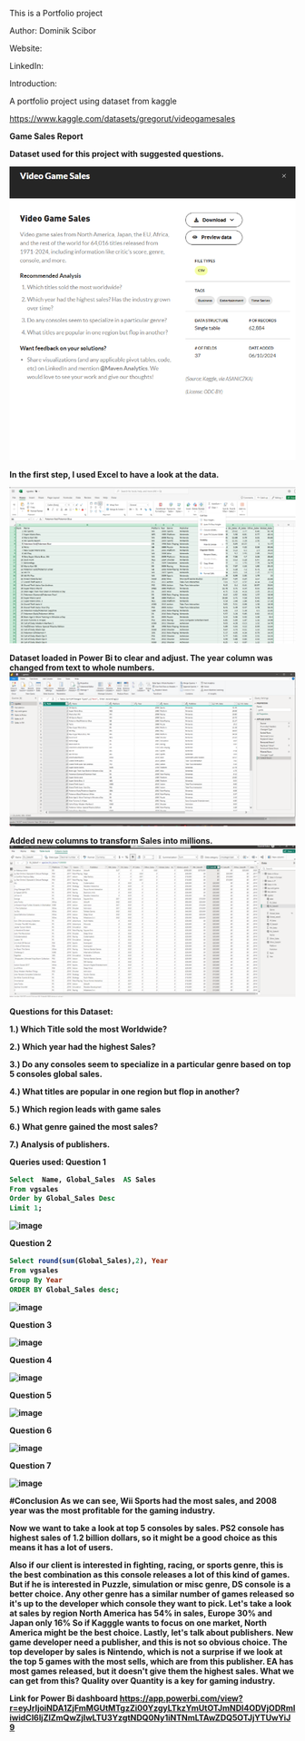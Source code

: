 This is a Portfolio project  

Author: Dominik Scibor

Website:

LinkedIn:

Introduction:

A portfolio project using dataset from kaggle

https://www.kaggle.com/datasets/gregorut/videogamesales



<b>Game Sales Report<b/>

Dataset used for this project with suggested questions.

![alt text](<Data source.png>)

In the first step, I used Excel to have a look at the data.

![alt text](<Excel data clearpng.png>)



Dataset loaded in Power Bi to clear and adjust.
The year column was changed from text to whole numbers.
![alt text](<powerbi query.png>)

Added new columns to transform Sales into millions.
![alt text](<power bi clear.png>)

Questions for this Dataset:

1.) Which Title sold the most Worldwide?

2.) Which year had the highest Sales?

3.) Do any consoles seem to specialize in a particular genre based on top 5 consoles global sales.

4.) What titles are popular in one region but flop in another?

5.) Which region leads with game sales

6.) What genre gained the most sales?

7.) Analysis of publishers.

Queries used:
Question 1
``` SQL
Select  Name, Global_Sales  AS Sales
From vgsales
Order by Global_Sales Desc
Limit 1;
```
![image](https://github.com/user-attachments/assets/5357433f-5f4c-478d-9989-4644c1e4746a)

Question 2
``` SQL
Select round(sum(Global_Sales),2), Year
From vgsales
Group By Year
ORDER BY Global_Sales desc;
```
![image](https://github.com/user-attachments/assets/2bcafcda-ecb7-4057-9726-dff8181bc771)

Question 3


![image](https://github.com/user-attachments/assets/93c022ab-2529-49bf-9546-531f0136195d)

Question 4

![image](https://github.com/user-attachments/assets/a2549cb0-684d-4dcd-9405-020b3c8b2937)

Question 5

![image](https://github.com/user-attachments/assets/23dad7dc-33d0-4210-9da7-12a734e7e2e4)

Question 6

![image](https://github.com/user-attachments/assets/67fc8e70-ba15-4f06-99af-6dd02dca46df)

Question 7

![image](https://github.com/user-attachments/assets/ee86e18e-0d02-42b7-a9d7-ec0a059dd7d1)

#Conclusion
As we can see, Wii Sports had the most sales, and 2008 year was the most profitable for the gaming industry.

Now we want to take a look at top 5 consoles by sales.
PS2 console has highest sales of 1.2 billion dollars, so it might be a good choice as this means it has a lot of users.

Also if our client is interested in fighting, racing, or sports genre, this is the best combination as this console releases a lot of this kind of games.
But if he is interested in Puzzle, simulation or misc genre, DS console is a better choice.
Any other genre has a similar number of games released so it's up to the developer which console they want to pick.
Let's take a look at  sales by region
North America has 54% in sales, Europe 30% and Japan only 16%
So if Kagggle wants to focus on one market, North America might be the best choice.
Lastly, let's talk about publishers.
New game developer need a publisher, and this is not so obvious choice. The top developer by sales is Nintendo, which is not a surprise if we look at the top 5 games with the most sells, which are from this publisher.
EA has most games released, but it doesn't give them the highest sales.
What we can get from this? Quality over Quantity is a key for gaming industry.






Link for Power Bi dashboard
[https://app.powerbi.com/view?r=eyJrIjoiNDA1ZjFmMGUtMTgzZi00YzgyLTkzYmUtOTJmNDI4ODVjODRmIiwidCI6IjZlZmQwZjIwLTU3YzgtNDQ0Ny1iNTNmLTAwZDQ5OTJjYTUwYiJ9
](https://app.powerbi.com/reportEmbed?reportId=adbda36b-50e3-4424-82a5-eafccd0af80b&autoAuth=true&ctid=6efd0f20-57c8-4447-b53f-00d4992ca50b)
